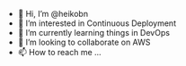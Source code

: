 - 👋 Hi, I’m @heikobn
- 👀 I’m interested in Continuous Deployment
- 🌱 I’m currently learning things in DevOps
- 💞️ I’m looking to collaborate on AWS
- 📫 How to reach me ...

<!---
heikobn/heikobn is a ✨ special ✨ repository because its `README.md` (this file) appears on your GitHub profile.
You can click the Preview link to take a look at your changes.
--->
